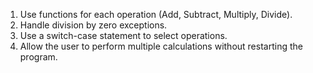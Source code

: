 1. Use functions for each operation (Add, Subtract, Multiply, Divide).
2. Handle division by zero exceptions.
3. Use a switch-case statement to select operations.
4. Allow the user to perform multiple calculations without restarting the program.
